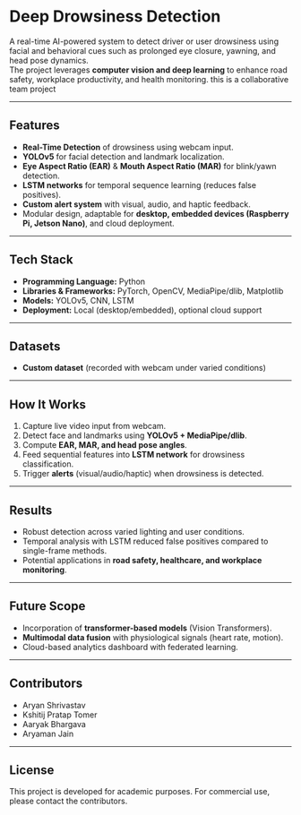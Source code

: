# Deep Drowsiness Detection  

A real-time AI-powered system to detect driver or user drowsiness using facial and behavioral cues such as prolonged eye closure, yawning, and head pose dynamics.  
The project leverages **computer vision and deep learning** to enhance road safety, workplace productivity, and health monitoring.
this is a collaborative team project

---

## Features  
- **Real-Time Detection** of drowsiness using webcam input.  
- **YOLOv5** for facial detection and landmark localization.  
- **Eye Aspect Ratio (EAR)** & **Mouth Aspect Ratio (MAR)** for blink/yawn detection.  
- **LSTM networks** for temporal sequence learning (reduces false positives).  
- **Custom alert system** with visual, audio, and haptic feedback.  
- Modular design, adaptable for **desktop, embedded devices (Raspberry Pi, Jetson Nano)**, and cloud deployment.  

---

## Tech Stack  
- **Programming Language:** Python  
- **Libraries & Frameworks:** PyTorch, OpenCV, MediaPipe/dlib, Matplotlib  
- **Models:** YOLOv5, CNN, LSTM  
- **Deployment:** Local (desktop/embedded), optional cloud support  

---

## Datasets  
- **Custom dataset** (recorded with webcam under varied conditions)  

---

## How It Works  
1. Capture live video input from webcam.  
2. Detect face and landmarks using **YOLOv5 + MediaPipe/dlib**.  
3. Compute **EAR, MAR, and head pose angles**.  
4. Feed sequential features into **LSTM network** for drowsiness classification.  
5. Trigger **alerts** (visual/audio/haptic) when drowsiness is detected.  

---

## Results  
- Robust detection across varied lighting and user conditions.  
- Temporal analysis with LSTM reduced false positives compared to single-frame methods.  
- Potential applications in **road safety, healthcare, and workplace monitoring**.  

---

## Future Scope  
- Incorporation of **transformer-based models** (Vision Transformers).  
- **Multimodal data fusion** with physiological signals (heart rate, motion).  
- Cloud-based analytics dashboard with federated learning.  

---

## Contributors  
- Aryan Shrivastav  
- Kshitij Pratap Tomer  
- Aaryak Bhargava  
- Aryaman Jain  

---

## License  
This project is developed for academic purposes. For commercial use, please contact the contributors.  
